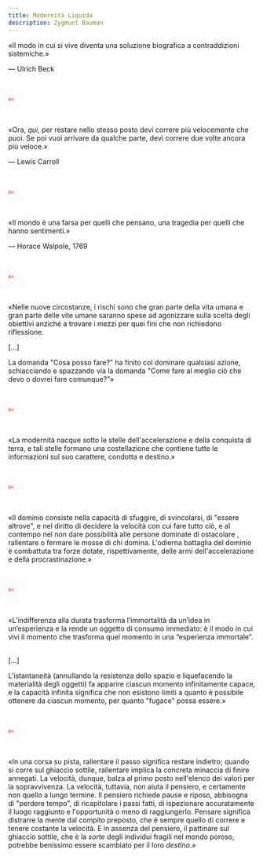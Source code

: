 ```yaml
---
title: Modernità Liquida
description: Zygmunt Bauman
---
```

«Il modo in cui si vive diventa una soluzione biografica a contraddizioni sistemiche.»
&nbsp;

— Ulrich Beck

&nbsp;

<span style="color:red">✄</span>

&nbsp;

«Ora, _qui_, per restare nello stesso posto devi correre più velocemente che puoi. Se poi vuoi arrivare da qualche parte, devi correre due volte ancora più veloce.»
&nbsp;

— Lewis Carroll

&nbsp;

<span style="color:red">✄</span>

&nbsp;

«Il mondo è una farsa per quelli che pensano, una tragedia per quelli che hanno sentimenti.»
&nbsp;

— Horace Walpole, 1769

&nbsp;

<span style="color:red">✄</span>

&nbsp;

«Nelle nuove circostanze, i rischi sono che gran parte della vita umana e gran parte delle vite umane saranno spese ad agonizzare sulla scelta degli obiettivi anziché a trovare i mezzi per quei fini che non richiedono riflessione.
&nbsp;

[...]
&nbsp;

La domanda "Cosa posso fare?" ha finito col dominare qualsiasi azione, schiacciando e spazzando via la domanda "Come fare al meglio ciò che devo o dovrei fare comunque?”»

&nbsp;

<span style="color:red">✄</span>

&nbsp;

«La modernità nacque sotto le stelle dell'accelerazione e della conquista di terra, e tali stelle formano una costellazione che contiene tutte le informazioni sul suo carattere, condotta e destino.»

&nbsp;

<span style="color:red">✄</span>

&nbsp;

«Il dominio consiste nella capacità di sfuggire, di svincolarsi, di "essere altrove", e nel diritto di decidere la velocità con cui fare tutto ciò, e al contempo nel non dare possibilità alle persone dominate di ostacolare , rallentare o fermare le mosse di chi domina. L'odierna battaglia del dominio è combattuta tra forze dotate, rispettivamente, delle armi dell'accelerazione e della procrastinazione.»

&nbsp;

<span style="color:red">✄</span>

&nbsp;

«L’indifferenza alla durata trasforma l’immortalità da un’idea in un’esperienza e la rende un oggetto di consumo immediato: è il modo in cui vivi il momento che trasforma quel momento in una “esperienza immortale”.
&nbsp;

[…]
&nbsp;

L’istantaneità (annullando la resistenza dello spazio e liquefacendo la materialità degli oggetti) fa apparire ciascun momento infinitamente capace, e la capacità infinita significa che non esistono limiti a quanto è possibile ottenere da ciascun momento, per quanto "fugace" possa essere.»

&nbsp;

<span style="color:red">✄</span>

&nbsp;

«In una corsa su pista, rallentare il passo significa restare indietro; quando si corre sul ghiaccio sottile, rallentare implica la concreta minaccia di finire annegati. La velocità, dunque, balza al primo posto nell'elenco dei valori per la sopravvivenza.
La velocità, tuttavia, non aiuta il pensiero, e certamente non quello a lungo termine. Il pensiero richiede pause e riposo, abbisogna di "perdere tempo", di ricapitolare i passi fatti, di ispezionare accuratamente il luogo raggiunto e l'opportunità o meno di raggiungerlo. Pensare significa distrarre la mente dal compito preposto, che è sempre quello di correre e tenere costante la velocità. E in assenza del pensiero, il pattinare sul ghiaccio sottile, che è la _sorte_ degli individui fragili nel mondo poroso, potrebbe benissimo essere scambiato per il loro _destino_.»
